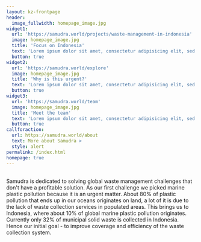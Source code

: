 ```yaml
---
layout: kz-frontpage
header:
  image_fullwidth: homepage_image.jpg
widget1:
  url: 'https://samudra.world/projects/waste-management-in-indonesia'
  image: homepage_image.jpg
  title: 'Focus on Indonesia'
  text: 'Lorem ipsum dolor sit amet, consectetur adipisicing elit, sed do eiusmod tempor incididunt ut labore et dolore magna aliqua.'
  button: true
widget2:
  url: 'https://samudra.world/explore'
  image: homepage_image.jpg
  title: 'Why is this urgent?'
  text: 'Lorem ipsum dolor sit amet, consectetur adipisicing elit, sed do eiusmod tempor incididunt ut labore et dolore magna aliqua.'
  button: true
widget3:
  url: 'https://samudra.world/team'
  image: homepage_image.jpg
  title: 'Meet the team'
  text: 'Lorem ipsum dolor sit amet, consectetur adipisicing elit, sed do eiusmod tempor incididunt ut labore et dolore magna aliqua.'
  button: true
callforaction:
  url: https://samudra.world/about
  text: More about Samudra >
  style: alert
permalink: /index.html
homepage: true
---
```


<br/>
Samudra is dedicated to solving global waste management challenges that don't have a profitable solution. As our first challenge we picked marine plastic pollution because it is an urgent matter. About 80% of plastic pollution that ends up in our oceans originates on land, a lot of it is due to the lack of waste collection services in populated areas. This brings us to Indonesia, where about 10% of global marine plastic pollution originates. Currently only 32% of municipal solid waste is collected in Indonesia. Hence our initial goal - to improve coverage and efficiency of the waste collection system.



